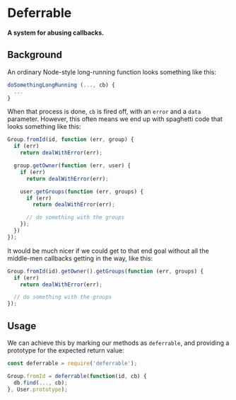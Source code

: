 Deferrable
==========

**A system for abusing callbacks.**

Background
----------

An ordinary Node-style long-running function looks something like this:

```javascript
doSomethingLongRunning (..., cb) {
  ...
}
```

When that process is done, `cb` is fired off, with an `error` and a `data` parameter. However, this often means we end up with spaghetti code that looks something like this:

```javascript
Group.fromId(id, function (err, group) {
  if (err)
    return dealWithError(err);

  group.getOwner(function (err, user) {
    if (err)
      return dealWithError(err);

    user.getGroups(function (err, groups) {
      if (err)
        return dealWithError(err);

      // do something with the groups
    });
  })
});
```

It would be much nicer if we could get to that end goal without all the middle-men callbacks getting in the way, like this:

```javascript
Group.fromId(id).getOwner().getGroups(function (err, groups) {
  if (err)
    return dealWithError(err);

  // do something with the groups
});
```

Usage
-----

We can achieve this by marking our methods as `deferrable`, and providing a prototype for the expected return value:

```javascript
const deferrable = require('deferrable');

Group.fromId = deferrable(function(id, cb) {
  db.find(..., cb);
}, User.prototype);
```
